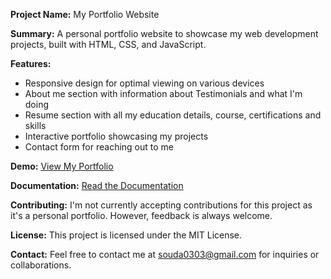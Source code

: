 **Project Name:** My Portfolio Website

**Summary:** A personal portfolio website to showcase my web development projects, built with HTML, CSS, and JavaScript.

**Features:**
- Responsive design for optimal viewing on various devices
- About me section with information about Testimonials and what I'm doing
- Resume section with all my education details, course, certifications and skills
- Interactive portfolio showcasing my projects
- Contact form for reaching out to me

**Demo:** [View My Portfolio](https://souda0303.github.io/Portfolio/)

**Documentation:** [Read the Documentation](docs/README.md)

**Contributing:** I'm not currently accepting contributions for this project as it's a personal portfolio. However, feedback is always welcome.

**License:** This project is licensed under the MIT License.

**Contact:** Feel free to contact me at souda0303@gmail.com for inquiries or collaborations.

